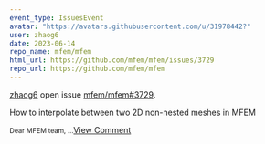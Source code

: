 ```yaml
---
event_type: IssuesEvent
avatar: "https://avatars.githubusercontent.com/u/31978442?"
user: zhaog6
date: 2023-06-14
repo_name: mfem/mfem
html_url: https://github.com/mfem/mfem/issues/3729
repo_url: https://github.com/mfem/mfem
---
```


<a href='https://github.com/zhaog6' target='_blank'>zhaog6</a> open issue <a href='https://github.com/mfem/mfem/issues/3729' target='_blank'>mfem/mfem#3729</a>.

<p>How to interpolate between two 2D non-nested meshes in MFEM</p><small>Dear MFEM team,...</small><a href='https://github.com/mfem/mfem/issues/3729' target='_blank'>View Comment</a>